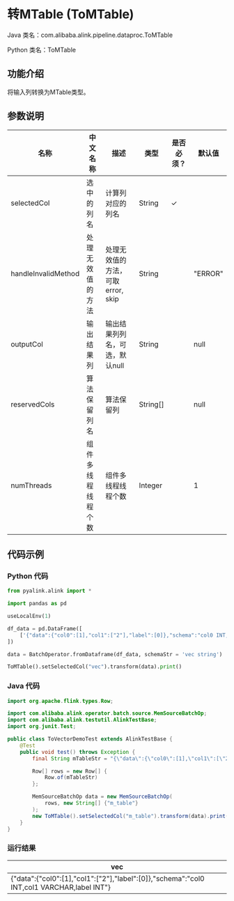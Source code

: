# 转MTable (ToMTable)
Java 类名：com.alibaba.alink.pipeline.dataproc.ToMTable

Python 类名：ToMTable


## 功能介绍
将输入列转换为MTable类型。

## 参数说明

| 名称 | 中文名称 | 描述 | 类型 | 是否必须？ | 默认值 |
| --- | --- | --- | --- | --- | --- |
| selectedCol | 选中的列名 | 计算列对应的列名 | String | ✓ |  |
| handleInvalidMethod | 处理无效值的方法 | 处理无效值的方法，可取 error, skip | String |  | "ERROR" |
| outputCol | 输出结果列 | 输出结果列列名，可选，默认null | String |  | null |
| reservedCols | 算法保留列名 | 算法保留列 | String[] |  | null |
| numThreads | 组件多线程线程个数 | 组件多线程线程个数 | Integer |  | 1 |


## 代码示例
### Python 代码
```python
from pyalink.alink import *

import pandas as pd

useLocalEnv(1)

df_data = pd.DataFrame([
    ['{"data":{"col0":[1],"col1":["2"],"label":[0]},"schema":"col0 INT, col1 VARCHAR,label INT"}']
])

data = BatchOperator.fromDataframe(df_data, schemaStr = 'vec string')

ToMTable().setSelectedCol("vec").transform(data).print()

```
### Java 代码
```java
import org.apache.flink.types.Row;

import com.alibaba.alink.operator.batch.source.MemSourceBatchOp;
import com.alibaba.alink.testutil.AlinkTestBase;
import org.junit.Test;

public class ToVectorDemoTest extends AlinkTestBase {
	@Test
	public void test() throws Exception {
		final String mTableStr = "{\"data\":{\"col0\":[1],\"col1\":[\"2\"],\"label\":[0]},\"schema\":\"col0 INT, col1 VARCHAR,label INT\"}";

		Row[] rows = new Row[] {
			Row.of(mTableStr)
		};

		MemSourceBatchOp data = new MemSourceBatchOp(
			rows, new String[] {"m_table"}
		);
		new ToMTable().setSelectedCol("m_table").transform(data).print();
	}
}
```

### 运行结果

| vec                  |
|----------------------|
| {"data":{"col0":[1],"col1":["2"],"label":[0]},"schema":"col0 INT,col1 VARCHAR,label INT"} |
